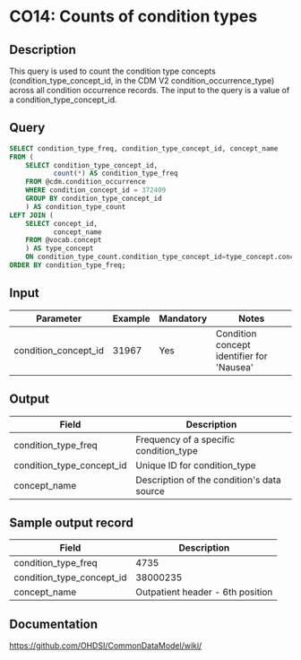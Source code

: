 <!---
Group:condition occurrence
Name:CO14 Counts of condition types
Author:Patrick Ryan
CDM Version: 5.0
-->

# CO14: Counts of condition types

## Description
This query is used to count the condition type concepts (condition_type_concept_id, in the CDM V2 condition_occurrence_type) across all condition occurrence records. The input to the query is a value of a condition_type_concept_id.

## Query
```sql
SELECT condition_type_freq, condition_type_concept_id, concept_name
FROM (
    SELECT condition_type_concept_id, 
           count(*) AS condition_type_freq
    FROM @cdm.condition_occurrence
    WHERE condition_concept_id = 372409
    GROUP BY condition_type_concept_id
    ) AS condition_type_count
LEFT JOIN (
    SELECT concept_id, 
           concept_name
    FROM @vocab.concept
    ) AS type_concept 
    ON condition_type_count.condition_type_concept_id=type_concept.concept_id
ORDER BY condition_type_freq;
```

## Input

| Parameter |  Example |  Mandatory |  Notes |
| --- | --- | --- | --- |
| condition_concept_id | 31967 | Yes | Condition concept identifier for 'Nausea' |

## Output

|  Field |  Description |
| --- | --- |
| condition_type_freq | Frequency of a specific condition_type |
| condition_type_concept_id | Unique ID for condition_type |
| concept_name |  Description of the condition's data source |

## Sample output record

|  Field |  Description |
| --- | --- |
| condition_type_freq | 4735 |
| condition_type_concept_id | 38000235 |
| concept_name | Outpatient header - 6th position |


## Documentation
https://github.com/OHDSI/CommonDataModel/wiki/
